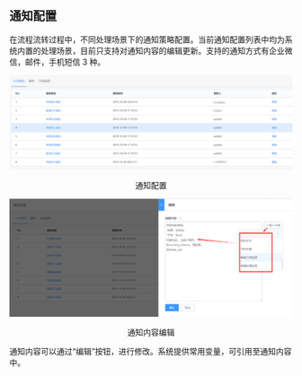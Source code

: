 ## 通知配置

在流程流转过程中，不同处理场景下的通知策略配置。当前通知配置列表中均为系统内置的处理场景，目前只支持对通知内容的编辑更新。支持的通知方式有企业微信，邮件，手机短信 3 种。

![](../../media/7faa24f7debcd8e24f639dfc8ef199a5.png)

<center>通知配置</center>

![](../../media/c1c68646d2d537ca9c33ecb888ad76fa.png)

<center>通知内容编辑</center>

通知内容可以通过“编辑”按钮，进行修改。系统提供常用变量，可引用至通知内容中。